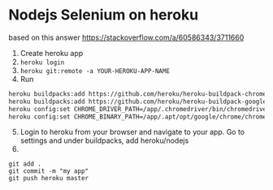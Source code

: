 # Nodejs Selenium on heroku
based on this answer https://stackoverflow.com/a/60586343/3711660

1. Create heroku app
2. `heroku login`
3. `heroku git:remote -a YOUR-HEROKU-APP-NAME`
4. Run 
```bash
heroku buildpacks:add https://github.com/heroku/heroku-buildpack-chromedriver
heroku buildpacks:add https://github.com/heroku/heroku-buildpack-google-chrome
heroku config:set CHROME_DRIVER_PATH=/app/.chromedriver/bin/chromedriver
heroku config:set CHROME_BINARY_PATH=/app/.apt/opt/google/chrome/chrome
```
5. Login to heroku from your browser and navigate to your app. Go to settings and under buildpacks, add heroku/nodejs
6. 
```shell
git add .
git commit -m "my app"
git push heroku master
```